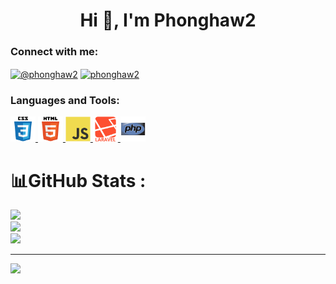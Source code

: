 <h1 align="center">Hi 👋, I'm Phonghaw2</h1>
<h3 align="left">Connect with me:</h3>
<p align="left">
<a href="https://linkedin.com/in/@phonghaw2" target="blank"><img align="center" src="https://raw.githubusercontent.com/rahuldkjain/github-profile-readme-generator/master/src/images/icons/Social/linked-in-alt.svg" alt="@phonghaw2" height="30" width="40" /></a>
<a href="https://fb.com/phonghaw2" target="blank"><img align="center" src="https://raw.githubusercontent.com/rahuldkjain/github-profile-readme-generator/master/src/images/icons/Social/facebook.svg" alt="phonghaw2" height="30" width="40" /></a>
</p>

<h3 align="left">Languages and Tools:</h3>
<p align="left"> <a href="https://www.w3schools.com/css/" target="_blank" rel="noreferrer"> <img src="https://raw.githubusercontent.com/devicons/devicon/master/icons/css3/css3-original-wordmark.svg" alt="css3" width="40" height="40"/> </a> <a href="https://www.w3.org/html/" target="_blank" rel="noreferrer"> <img src="https://raw.githubusercontent.com/devicons/devicon/master/icons/html5/html5-original-wordmark.svg" alt="html5" width="40" height="40"/> </a> <a href="https://developer.mozilla.org/en-US/docs/Web/JavaScript" target="_blank" rel="noreferrer"> <img src="https://raw.githubusercontent.com/devicons/devicon/master/icons/javascript/javascript-original.svg" alt="javascript" width="40" height="40"/> </a> <a href="https://laravel.com/" target="_blank" rel="noreferrer"> <img src="https://raw.githubusercontent.com/devicons/devicon/master/icons/laravel/laravel-plain-wordmark.svg" alt="laravel" width="40" height="40"/> </a> <a href="https://www.php.net" target="_blank" rel="noreferrer"> <img src="https://raw.githubusercontent.com/devicons/devicon/master/icons/php/php-original.svg" alt="php" width="40" height="40"/> </a> </p>



# 📊GitHub Stats :
![](https://github-readme-stats.vercel.app/api?username=phonghaw2&theme=monokai&hide_border=true&include_all_commits=true&count_private=false)<br/>
![](https://github-readme-streak-stats.herokuapp.com/?user=phonghaw2&theme=monokai&hide_border=true)<br/>
![](https://github-readme-stats.vercel.app/api/top-langs/?username=phonghaw2&theme=monokai&hide_border=true&include_all_commits=true&count_private=false&layout=compact)

---
[![](https://visitcount.itsvg.in/api?id=phonghaw2&icon=0&color=0)](https://visitcount.itsvg.in)
